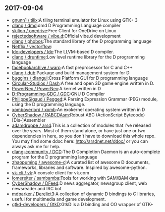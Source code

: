 ## 2017-09-04

* [gnunn1 / tilix](https://github.com/gnunn1/tilix):A tiling terminal emulator for Linux using GTK+ 3
* [dlang / dmd](https://github.com/dlang/dmd):dmd D Programming Language compiler
* [skilion / onedrive](https://github.com/skilion/onedrive):Free Client for OneDrive on Linux
* [rejectedsoftware / vibe.d](https://github.com/rejectedsoftware/vibe.d):Official vibe.d development
* [dlang / phobos](https://github.com/dlang/phobos):The standard library of the D programming language
* [Netflix / vectorflow](https://github.com/Netflix/vectorflow):
* [ldc-developers / ldc](https://github.com/ldc-developers/ldc):The LLVM-based D compiler.
* [dlang / druntime](https://github.com/dlang/druntime):Low level runtime library for the D programming language
* [facebookarchive / warp](https://github.com/facebookarchive/warp):A fast preprocessor for C and C++
* [dlang / dub](https://github.com/dlang/dub):Package and build management system for D
* [buggins / dlangui](https://github.com/buggins/dlangui):Cross Platform GUI for D programming language
* [Circular-Studios / Dash](https://github.com/Circular-Studios/Dash):A free and open 3D game engine written in D.
* [PowerNex / PowerNex](https://github.com/PowerNex/PowerNex):A kernel written in D
* [D-Programming-GDC / GDC](https://github.com/D-Programming-GDC/GDC):GNU D Compiler
* [PhilippeSigaud / Pegged](https://github.com/PhilippeSigaud/Pegged):A Parsing Expression Grammar (PEG) module, using the D programming language.
* [xomboverlord / xomb](https://github.com/xomboverlord/xomb):An exokernel operating system written in D
* [CyberShadow / RABCDAsm](https://github.com/CyberShadow/RABCDAsm):Robust ABC (ActionScript Bytecode) [Dis-]Assembler
* [adamdruppe / arsd](https://github.com/adamdruppe/arsd):This is a collection of modules that I've released over the years. Most of them stand alone, or have just one or two dependencies in here, so you don't have to download this whole repo. You may find some ddoc here: http://arsdnet.net/ddoc/ or you can always ask me for help.
* [dlang-community / DCD](https://github.com/dlang-community/DCD):The D Completion Daemon is an auto-complete program for the D programming language
* [zhaopuming / awesome-d](https://github.com/zhaopuming/awesome-d):A curated list of awesome D documents, frameworks, libraries and software. Inspired by awesome-python.
* [vk-cli / vk](https://github.com/vk-cli/vk):A console client for vk.com
* [lomereiter / sambamba](https://github.com/lomereiter/sambamba):Tools for working with SAM/BAM data
* [CyberShadow / DFeed](https://github.com/CyberShadow/DFeed):D news aggregator, newsgroup client, web newsreader and IRC bot
* [mdparker / Derelict3](https://github.com/mdparker/Derelict3):A collection of dynamic D bindings to C libraries, useful for multimedia and game development.
* [gtkd-developers / GtkD](https://github.com/gtkd-developers/GtkD):GtkD is a D binding and OO wrapper of GTK+
